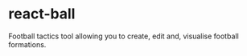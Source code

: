 # react-ball
Football tactics tool allowing you to create, edit and, visualise football formations.
